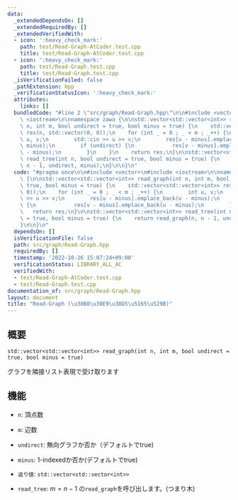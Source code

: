 ```yaml
---
data:
  _extendedDependsOn: []
  _extendedRequiredBy: []
  _extendedVerifiedWith:
  - icon: ':heavy_check_mark:'
    path: test/Read-Graph-AtCoder.test.cpp
    title: test/Read-Graph-AtCoder.test.cpp
  - icon: ':heavy_check_mark:'
    path: test/Read-Graph.test.cpp
    title: test/Read-Graph.test.cpp
  _isVerificationFailed: false
  _pathExtension: hpp
  _verificationStatusIcon: ':heavy_check_mark:'
  attributes:
    links: []
  bundledCode: "#line 2 \"src/graph/Read-Graph.hpp\"\n\n#include <vector>\n#include\
    \ <iostream>\n\nnamespace zawa {\n\nstd::vector<std::vector<int>> read_graph(int\
    \ n, int m, bool undirect = true, bool minus = true) {\n    std::vector<std::vector<int>>\
    \ res(n, std::vector(0, 0));\n    for (int _ = 0 ; _ < m ; _++) {\n        int\
    \ u, v;\n        std::cin >> u >> v;\n        res[u - minus].emplace_back(v -\
    \ minus);\n        if (undirect) {\n            res[v - minus].emplace_back(u\
    \ - minus);\n        }\n    }\n    return res;\n}\n\nstd::vector<std::vector<int>>\
    \ read_tree(int n, bool undirect = true, bool minus = true) {\n    return read_graph(n,\
    \ n - 1, undirect, minus);\n}\n\n}\n"
  code: "#pragma once\n\n#include <vector>\n#include <iostream>\n\nnamespace zawa\
    \ {\n\nstd::vector<std::vector<int>> read_graph(int n, int m, bool undirect =\
    \ true, bool minus = true) {\n    std::vector<std::vector<int>> res(n, std::vector(0,\
    \ 0));\n    for (int _ = 0 ; _ < m ; _++) {\n        int u, v;\n        std::cin\
    \ >> u >> v;\n        res[u - minus].emplace_back(v - minus);\n        if (undirect)\
    \ {\n            res[v - minus].emplace_back(u - minus);\n        }\n    }\n \
    \   return res;\n}\n\nstd::vector<std::vector<int>> read_tree(int n, bool undirect\
    \ = true, bool minus = true) {\n    return read_graph(n, n - 1, undirect, minus);\n\
    }\n\n}\n"
  dependsOn: []
  isVerificationFile: false
  path: src/graph/Read-Graph.hpp
  requiredBy: []
  timestamp: '2022-10-26 15:07:24+09:00'
  verificationStatus: LIBRARY_ALL_AC
  verifiedWith:
  - test/Read-Graph-AtCoder.test.cpp
  - test/Read-Graph.test.cpp
documentation_of: src/graph/Read-Graph.hpp
layout: document
title: "Read-Graph (\u30B0\u30E9\u30D5\u5165\u529B)"
---
```


## 概要
```
std::vector<std::vector<int>> read_graph(int n, int m, bool undirect = true, bool minus = true)
```
グラフを隣接リスト表現で受け取ります

## 機能
- `n`: 頂点数
- `m`: 辺数
- `undirect`: 無向グラフか否か（デフォルトでtrue)
- `minus`: 1-indexedか否か(デフォルトでtrue)
- `返り値`: `std::vector<std::vector<int>>`

- `read_tree`:  $m = n - 1$ の`read_graph`を呼び出します。(つまり木)
